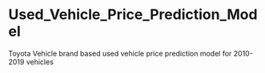 # Used_Vehicle_Price_Prediction_Model
Toyota Vehicle brand based used vehicle price prediction model for 2010-2019 vehicles
